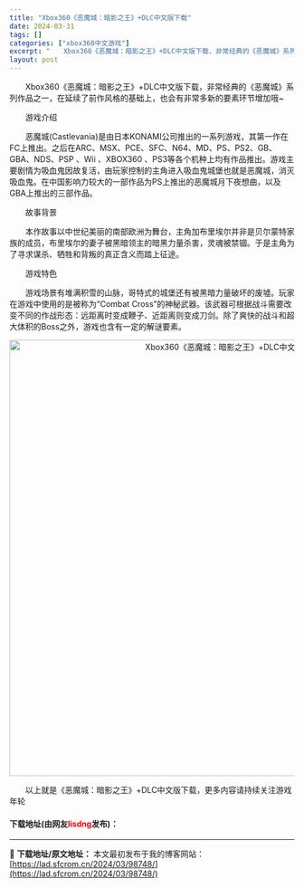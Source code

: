 ```yaml
---
title: "Xbox360《恶魔城：暗影之王》+DLC中文版下载"
date: 2024-03-31
tags: []
categories: ["xbox360中文游戏"]
excerpt: "　　Xbox360《恶魔城：暗影之王》+DLC中文版下载，非常经典的《恶魔城》系列作品之一，在延续了前作风格的基础上，也会有非常多新的要素环节增加哦~ 　　游戏介绍 　　恶魔城(Castlevania)是由日本KONAMI公司推出的一系列游戏，其第一作在FC上推出。之后在ARC、MSX、PCE、SF&hellip;"
layout: post
---
```


 <p>　　Xbox360《恶魔城：暗影之王》+DLC中文版下载，非常经典的《恶魔城》系列作品之一，在延续了前作风格的基础上，也会有非常多新的要素环节增加哦~</p> <p>　　游戏介绍</p> <p>　　恶魔城(Castlevania)是由日本KONAMI公司推出的一系列游戏，其第一作在FC上推出。之后在ARC、MSX、PCE、SFC、N64、MD、PS、PS2、GB、GBA、NDS、PSP 、Wii 、XBOX360 、PS3等各个机种上均有作品推出。游戏主要剧情为吸血鬼因故复活，由玩家控制的主角进入吸血鬼城堡也就是恶魔城，消灭吸血鬼。在中国影响力较大的一部作品为PS上推出的恶魔城月下夜想曲，以及GBA上推出的三部作品。</p> <p>　　故事背景</p> <p>　　本作故事以中世纪美丽的南部欧洲为舞台，主角加布里埃尔并非是贝尔蒙特家族的成员，布里埃尔的妻子被黑暗领主的暗黑力量杀害，灵魂被禁锢。于是主角为了寻求谋杀、牺牲和背叛的真正含义而踏上征途。</p> <p>　　游戏特色</p> <p>　　游戏场景有堆满积雪的山脉，哥特式的城堡还有被黑暗力量破坏的废墟。玩家在游戏中使用的是被称为&ldquo;Combat Cross&rdquo;的神秘武器。该武器可根据战斗需要改变不同的作战形态：远距离时变成鞭子、近距离则变成刀剑。除了爽快的战斗和超大体积的Boss之外，游戏也含有一定的解谜要素。</p> <p align="center"><img align="" border="0" src="https://lad.sfcrom.cn/wp-content/uploads/2024/03/20240330_6608417c21892.jpg" width="771" alt="Xbox360《恶魔城：暗影之王》+DLC中文版下载" /></p> <p>　　以上就是《恶魔城：暗影之王》+DLC中文版下载，更多内容请持续关注游戏年轮</p> <p><h4>下载地址(由网友<font color="red">lisdng</font>发布)：</h4></p> 

---
📖 **下载地址/原文地址：** 本文最初发布于我的博客网站：[https://lad.sfcrom.cn/2024/03/98748/](https://lad.sfcrom.cn/2024/03/98748/)
